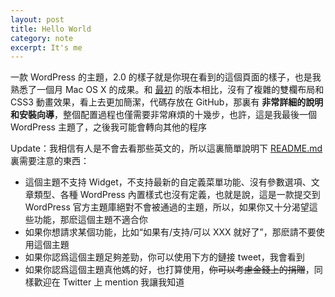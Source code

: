 ```yaml
---
layout: post
title: Hello World
category: note
excerpt: It's me
---
```


<div class=txt>
<p>一款 WordPress 的主題，2.0 的樣子就是你現在看到的這個頁面的樣子，也是我熟悉了一個月 Mac OS X 的成果。和 <a href="//sparanoid.com/project/theme-lindsay-koinaka-finally-finished-with-love-and-hope/">最初</a> 的版本相比，沒有了複雜的雙欄布局和 CSS3 動畫效果，看上去更加簡潔，代碼存放在 GitHub，那裏有 <strong>非常詳細的說明和安裝向導</strong>，整個配置過程也僅需要非常麻煩的十幾步，也許，這是我最後一個 WordPress 主題了，之後我可能會轉向其他的程序</p>

<p>Update：我相信有人是不會去看那些英文的，所以這裏簡單說明下 <a href="http://github.com/sparanoid/lindsay-koinaka/blob/master/README.md">README.md</a> 裏需要注意的東西：</p>

<ul>
<li>這個主題不支持 Widget，不支持最新的自定義菜單功能、沒有參數選項、文章類型、各種 WordPress 內置樣式也沒有定義，也就是說，這是一款提交到 WordPress 官方主題庫絕對不會被通過的主題，所以，如果你又十分渴望這些功能，那麽這個主題不適合你</li>
<li>如果你想請求某個功能，比如“如果有/支持/可以 XXX 就好了”，那麽請不要使用這個主題</li>
<li>如果你認爲這個主題足夠差勁，你可以使用下方的鏈接 tweet，我會看到</li>
<li>如果你認爲這個主題真他媽的好，也打算使用，<del datetime="2010-10-22T12:43:50+00:00">你可以考慮金錢上的捐贈</del>，同樣歡迎在 Twitter 上 mention 我讓我知道</li>
</ul>
</div>
